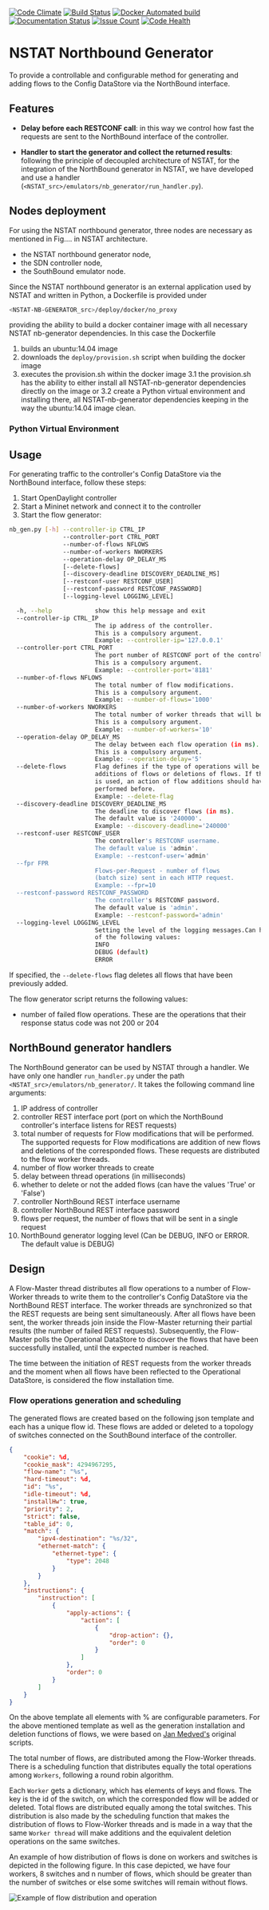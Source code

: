[![Code Climate](https://codeclimate.com/github/intracom-telecom-sdn/nstat-nb-generator/badges/gpa.svg)](https://codeclimate.com/github/intracom-telecom-sdn/nstat-nb-generator)
[![Build Status](https://travis-ci.org/intracom-telecom-sdn/nstat-nb-generator.svg?branch=master)](https://travis-ci.org/intracom-telecom-sdn/nstat-nb-generator)
[![Docker Automated build](https://img.shields.io/docker/automated/jrottenberg/ffmpeg.svg?maxAge=2592000)](https://hub.docker.com/r/intracom/nstat-nb-generator/)
[![Documentation Status](https://readthedocs.org/projects/nstat-northbound-generator/badge/?version=latest)](http://nstat-northbound-generator.readthedocs.io/en/latest/?badge=latest)
[![Issue Count](https://codeclimate.com/github/intracom-telecom-sdn/nstat-nb-generator/badges/issue_count.svg)](https://codeclimate.com/github/intracom-telecom-sdn/nstat-nb-generator)
[![Code Health](https://landscape.io/github/intracom-telecom-sdn/nstat-nb-generator/master/landscape.svg?style=flat)](https://landscape.io/github/intracom-telecom-sdn/nstat-nb-generator/master)


# NSTAT Northbound Generator

To provide a controllable and configurable method for generating and adding flows
to the Config DataStore via the NorthBound interface.

## Features

- **Delay before each RESTCONF call**: in this way we control how fast the
  requests are sent to the NorthBound interface of the controller.

- **Handler to start the generator and collect the returned results**: following
  the principle of decoupled architecture of NSTAT, for the integration of
  the NorthBound generator in NSTAT, we have developed and use a handler
  (`<NSTAT_src>/emulators/nb_generator/run_handler.py`).

## Nodes deployment

For using the NSTAT northbound generator, three nodes are necessary as mentioned
in Fig.... in NSTAT architecture.

*    the NSTAT northbound generator node,
*    the SDN controller node,
*    the SouthBound emulator node.

Since the NSTAT northbound generator is an external application used by NSTAT
and written in Python, a Dockerfile is provided under

```bash
<NSTAT-NB-GENERATOR_src>/deploy/docker/no_proxy
```

providing the ability to build a docker container image with all
necessary NSTAT nb-generator dependencies. In this case the Dockerfile

1.  builds an ubuntu:14.04 image
2.  downloads the ```deploy/provision.sh``` script when building the docker image
3.  executes the provision.sh within the docker image
    3.1    the provision.sh has the ability to either install all NSTAT-nb-generator
dependencies directly on the image or
    3.2    create a Python virtual environment and installing there, all NSTAT-nb-generator
 dependencies keeping in the way the ubuntu:14.04 image clean.


### Python Virtual Environment

## Usage


For generating traffic to the controller's Config DataStore via the
NorthBound interface, follow these steps:

1. Start OpenDaylight controller
2. Start a Mininet network and connect it to the controller
3. Start the flow generator:

```bash
nb_gen.py [-h] --controller-ip CTRL_IP
               --controller-port CTRL_PORT
               --number-of-flows NFLOWS
               --number-of-workers NWORKERS
               --operation-delay OP_DELAY_MS
               [--delete-flows]
               [--discovery-deadline DISCOVERY_DEADLINE_MS]
               [--restconf-user RESTCONF_USER]
               [--restconf-password RESTCONF_PASSWORD]
               [--logging-level LOGGING_LEVEL]

  -h, --help            show this help message and exit
  --controller-ip CTRL_IP
                        The ip address of the controller.
                        This is a compulsory argument.
                        Example: --controller-ip='127.0.0.1'
  --controller-port CTRL_PORT
                        The port number of RESTCONF port of the controller.
                        This is a compulsory argument.
                        Example: --controller-port='8181'
  --number-of-flows NFLOWS
                        The total number of flow modifications.
                        This is a compulsory argument.
                        Example: --number-of-flows='1000'
  --number-of-workers NWORKERS
                        The total number of worker threads that will be created.
                        This is a compulsory argument.
                        Example: --number-of-workers='10'
  --operation-delay OP_DELAY_MS
                        The delay between each flow operation (in ms).
                        This is a compulsory argument.
                        Example: --operation-delay='5'
  --delete-flows        Flag defines if the type of operations will be
                        additions of flows or deletions of flows. If this flag
                        is used, an action of flow additions should have been
                        performed before.
                        Example: --delete-flag
  --discovery-deadline DISCOVERY_DEADLINE_MS
                        The deadline to discover flows (in ms).
                        The default value is '240000'.
                        Example: --discovery-deadline='240000'
  --restconf-user RESTCONF_USER
                        The controller's RESTCONF username.
                        The default value is 'admin'.
                        Example: --restconf-user='admin'
  --fpr FPR
                        Flows-per-Request - number of flows
                        (batch size) sent in each HTTP request.
                        Example: --fpr=10
  --restconf-password RESTCONF_PASSWORD
                        The controller's RESTCONF password.
                        The default value is 'admin'.
                        Example: --restconf-password='admin'
  --logging-level LOGGING_LEVEL
                        Setting the level of the logging messages.Can have one
                        of the following values:
                        INFO
                        DEBUG (default)
                        ERROR
```

If specified, the `--delete-flows` flag deletes all flows that have been
previously added.

The flow generator script returns the following values:
- number of failed flow operations. These are the operations that their
response status code was not 200 or 204

## NorthBound generator handlers

The NorthBound generator can be used by NSTAT through a handler. We have only
one handler `run_handler.py` under the path `<NSTAT_src>/emulators/nb_generator/`.
It takes the following command line arguments:
  1. IP address of controller
  2. controller REST interface port (port on which the NorthBound
    controller's interface listens for REST requests)
  3. total number of requests for Flow modifications that will be performed.
    The supported requests for Flow modifications are addition of new flows
    and deletions of the corresponded flows. These requests are distributed
    to the flow worker threads.
  4. number of flow worker threads to create
  5. delay between thread operations (in milliseconds)
  6. whether to delete or not the added flows (can have the values 'True' or
    'False')
  7. controller NorthBound REST interface username
  8. controller NorthBound REST interface password
  9. flows per request, the number of flows that will be sent in a single
  request
  10. NorthBound generator logging level (Can be DEBUG, INFO or ERROR. The
    default value is DEBUG)

## Design

A Flow-Master thread distributes all flow operations to a number of
Flow-Worker threads to write them to the controller's Config DataStore via
the NorthBound REST interface. The worker threads are synchronized so that the
REST requests are being sent simultaneously. After all flows have been sent, the
worker threads join inside the Flow-Master returning their partial results (the
number of failed REST requests). Subsequently, the Flow-Master polls the
Operational DataStore to discover the flows that have been successfully installed,
until the expected number is reached.

The time between the initiation of REST requests from the worker threads and the moment
when all flows have been reflected to the Operational DataStore, is considered the flow
installation time.

### Flow operations generation and scheduling

The generated flows are created based on the following json template and each
has a unique flow id. These flows are added or deleted to a topology of switches
connected on the SouthBound interface of the controller.
```json
{
    "cookie": %d,
    "cookie_mask": 4294967295,
    "flow-name": "%s",
    "hard-timeout": %d,
    "id": "%s",
    "idle-timeout": %d,
    "installHw": true,
    "priority": 2,
    "strict": false,
    "table_id": 0,
    "match": {
        "ipv4-destination": "%s/32",
        "ethernet-match": {
            "ethernet-type": {
                "type": 2048
            }
        }
    },
    "instructions": {
        "instruction": [
            {
                "apply-actions": {
                    "action": [
                        {
                            "drop-action": {},
                            "order": 0
                        }
                    ]
                },
                "order": 0
            }
        ]
    }
}
```
On the above template all elements with % are configurable parameters. For the
above mentioned template as well as the generation installation and deletion
functions of flows, we were based on
[Jan Medved's](https://github.com/opendaylight/integration/tree/master/test/tools/odl-mdsal-clustering-tests/clustering-performance-test)
original scripts.

The total number of flows, are distributed among the Flow-Worker threads.
There is a scheduling function that distributes equally the total operations
among `Workers`, following a round robin algorithm.

Each `Worker` gets a dictionary, which has elements of keys and flows. The key
is the id of the switch, on which the corresponded flow will be added or
deleted. Total flows are distributed equally among the total switches. This
distribution is also made by the scheduling function that makes the
distribution of flows to Flow-Worker threads and is made in a way that the
same `Worker thread` will make additions and the equivalent deletion operations
on the same switches.

An example of how distribution of flows is done on workers and switches is
depicted in the following figure. In this case depicted, we have four workers,
8 switches and n number of flows, which should be greater than the number of
switches or else some switches will remain without flows.

![Example of flow distribution and operation](images/nb_flow_gen.png)
